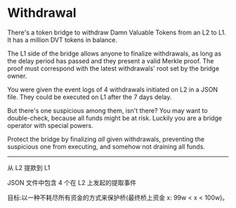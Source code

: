 # Withdrawal

There's a token bridge to withdraw Damn Valuable Tokens from an L2 to L1. It has a million DVT tokens in balance.

The L1 side of the bridge allows anyone to finalize withdrawals, as long as the delay period has passed and they present a valid Merkle proof. The proof must correspond with the latest withdrawals' root set by the bridge owner.

You were given the event logs of 4 withdrawals initiated on L2 in a JSON file. They could be executed on L1 after the 7 days delay.

But there's one suspicious among them, isn't there? You may want to double-check, because all funds might be at risk. Luckily you are a bridge operator with special powers.

Protect the bridge by finalizing _all_ given withdrawals, preventing the suspicious one from executing, and somehow not draining all funds.

---

从 L2 提款到 L1

JSON 文件中包含 4 个在 L2 上发起的提取事件

目标:以一种不耗尽所有资金的方式来保护桥(最终桥上资金 x: 99w < x < 100w)。